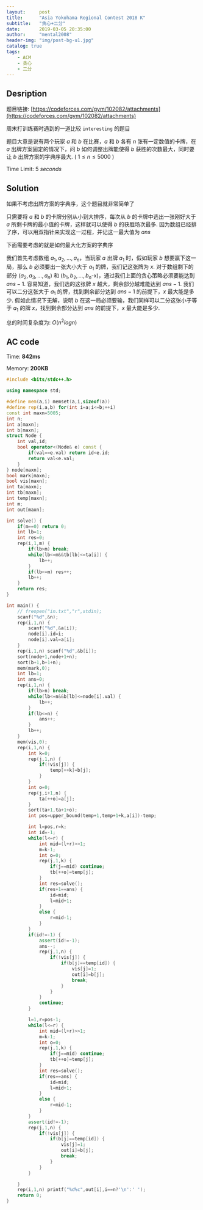 ```yaml
---
layout:     post
title:      "Asia Yokohama Regional Contest 2018 K"
subtitle:   "贪心+二分"
date:       2019-03-05 20:35:00
author:     "mental2008"
header-img: "img/post-bg-u1.jpg"
catalog: true
tags:
    - ACM
    - 贪心
    - 二分
---
```


## Desription

题目链接: [https://codeforces.com/gym/102082/attachments](https://codeforces.com/gym/102082/attachments)

周末打训练赛时遇到的一道比较 `interesting` 的题目

题目大意是说有两个玩家 $a$ 和 $b$ 在比赛，$a$ 和 $b$ 各有 $n$ 张有一定数值的卡牌，在 $a$ 出牌方案固定的情况下，问 $b$ 如何调整出牌能使得 $b$ 获胜的次数最大，同时要让 $b$ 出牌方案的字典序最大. ( $1 \le n \le 5000$ )

Time Limit: $5$ $seconds$

## Solution

如果不考虑出牌方案的字典序，这个题目就非常简单了

只需要将 $a$ 和 $b$ 的卡牌分别从小到大排序，每次从 $b$ 的卡牌中选出一张刚好大于 $a$ 所剩卡牌的最小值的卡牌，这样就可以使得 $b$ 的获胜场次最多. 因为数组已经排了序，可以用双指针来实现这一过程，并记这一最大值为 $ans$

下面需要考虑的就是如何最大化方案的字典序

我们首先考虑数组 $a_1,a_2,...,a_n$，当玩家 $a$ 出牌 $a_1$ 时，假如玩家 $b$ 想要赢下这一局，那么 $b$ 必须要出一张大小大于 $a_1$ 的牌，我们记这张牌为 $x$. 对于数组剩下的部分 ($a_2,a_3,...,a_n$) 和 ($b_1,b_2,...,b_n$-x)，通过我们上面的贪心策略必须要能达到 $ans-1$. 容易知道，我们选的这张牌 $x$ 越大，剩余部分越难能达到 $ans-1$. 我们可以二分这张大于 $a_1$ 的牌，找到剩余部分达到 $ans-1$ 的前提下，$x$ 最大能是多少. 假如此情况下无解，说明 $b$ 在这一局必须要输，我们同样可以二分这张小于等于 $a_1$ 的牌 $x$，找到剩余部分达到 $ans$ 的前提下，$x$ 最大能是多少.

总的时间复杂度为: $O(n^2logn)$


## AC code

Time: **842ms**

Memory: **200KB**

```c++
#include <bits/stdc++.h>

using namespace std;

#define mem(a,i) memset(a,i,sizeof(a))
#define rep(i,a,b) for(int i=a;i<=b;++i)
const int maxn=5005;
int n;
int a[maxn];
int b[maxn];
struct Node {
    int val,id;
    bool operator<(Node& e) const {
        if(val==e.val) return id<e.id;
        return val<e.val;
    }
} node[maxn];
bool mark[maxn];
bool vis[maxn];
int ta[maxn];
int tb[maxn];
int temp[maxn];
int m;
int out[maxn];

int solve() {
    if(m==0) return 0;
    int lb=1;
    int res=0;
    rep(i,1,m) {
        if(lb>m) break;
        while(lb<=m&&tb[lb]<=ta[i]) {
            lb++;
        }
        if(lb<=m) res++;
        lb++;
    }
    return res;
}

int main() {
    // freopen("in.txt","r",stdin);
    scanf("%d",&n);
    rep(i,1,n) {
        scanf("%d",&a[i]);
        node[i].id=i;
        node[i].val=a[i];
    }
    rep(i,1,n) scanf("%d",&b[i]);
    sort(node+1,node+1+n);
    sort(b+1,b+1+n);
    mem(mark,0);
    int lb=1;
    int ans=0;
    rep(i,1,n) {
        if(lb>n) break;
        while(lb<=n&&b[lb]<=node[i].val) {
            lb++;
        }
        if(lb<=n) {
            ans++;
        }
        lb++;
    }
    mem(vis,0);
    rep(i,1,n) {
        int k=0;
        rep(j,1,n) {
            if(!vis[j]) {
                temp[++k]=b[j];
            }
        }
        int o=0;
        rep(j,i+1,n) {
            ta[++o]=a[j];
        }
        sort(ta+1,ta+1+o);
        int pos=upper_bound(temp+1,temp+1+k,a[i])-temp;

        int l=pos,r=k;
        int id=-1;
        while(l<=r) {
            int mid=(l+r)>>1;
            m=k-1;
            int o=0;
            rep(j,1,k) {
                if(j==mid) continue;
                tb[++o]=temp[j];
            }
            int res=solve();
            if(res+1==ans) {
                id=mid;
                l=mid+1;
            }
            else {
                r=mid-1;
            }
        }
        if(id!=-1) {
            assert(id!=-1);
            ans--;
            rep(j,1,n) {
                if(!vis[j]) {
                    if(b[j]==temp[id]) {
                        vis[j]=1;
                        out[i]=b[j];
                        break;
                    }
                }
            }
            continue;
        }

        l=1,r=pos-1;
        while(l<=r) {
            int mid=(l+r)>>1;
            m=k-1;
            int o=0;
            rep(j,1,k) {
                if(j==mid) continue;
                tb[++o]=temp[j];
            }
            int res=solve();
            if(res==ans) {
                id=mid;
                l=mid+1;
            }
            else {
                r=mid-1;
            }
        }
        assert(id!=-1);
        rep(j,1,n) {
            if(!vis[j]) {
                if(b[j]==temp[id]) {
                    vis[j]=1;
                    out[i]=b[j];
                    break;
                }
            }
        }

    }
    rep(i,1,n) printf("%d%c",out[i],i==n?'\n':' ');
    return 0;
}
```